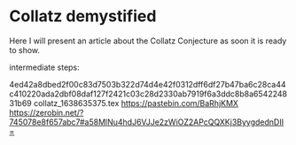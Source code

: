 # Collatz demystified

Here I will present an article about the Collatz Conjecture as soon it is ready to show.


intermediate steps:

4ed42a8dbed2f00c83d7503b322d74d4e42f0312dff6df27b47ba6c28ca44c410220ada2dbf08daf127f2421c03c28d2330ab7919f6a3ddc8b8a654224831b69  collatz_1638635375.tex
https://pastebin.com/BaRhjKMX
https://zerobin.net/?745078e8f657abc7#a58MlNu4hdJ6VJJe2zWiOZ2APcQQXKj3ByygdednDII=
